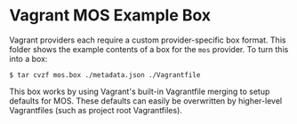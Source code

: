 # Vagrant MOS Example Box

Vagrant providers each require a custom provider-specific box format.
This folder shows the example contents of a box for the `mos` provider.
To turn this into a box:

```
$ tar cvzf mos.box ./metadata.json ./Vagrantfile
```

This box works by using Vagrant's built-in Vagrantfile merging to setup
defaults for MOS. These defaults can easily be overwritten by higher-level
Vagrantfiles (such as project root Vagrantfiles).
